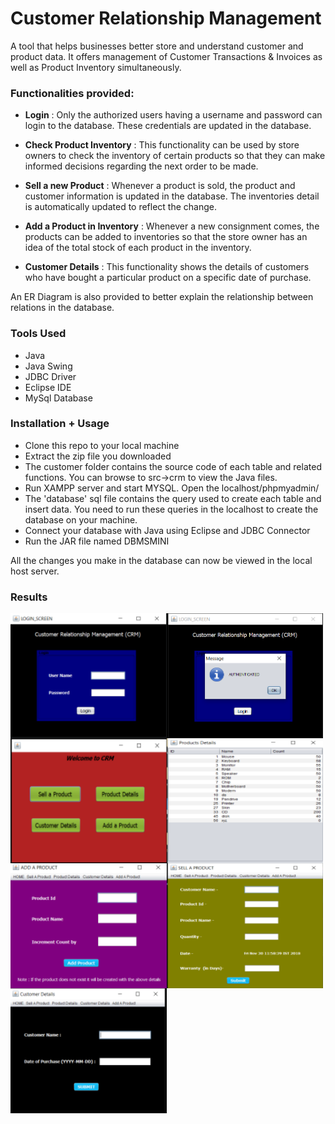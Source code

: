Customer Relationship Management
============================================

A tool that helps businesses better store and understand customer and product data. It offers management of Customer Transactions & Invoices as well as Product Inventory simultaneously. 

### Functionalities provided: 

- **Login** : Only the authorized users having a username and password can login to the database. These credentials are updated in the database.

- **Check Product Inventory** : This functionality can be used by store owners to check the inventory of certain products so that they can make informed decisions regarding the next order to be made.

- **Sell a new Product** : Whenever a product is sold, the product and customer information is updated in the database. The inventories detail is automatically updated to reflect the change.

- **Add a Product in Inventory** : Whenever a new consignment comes, the products can be added to inventories so that the store owner has an idea of the total stock of each product in the inventory.

- **Customer Details** : This functionality shows the details of customers who have bought a particular product on a specific date of purchase.

An ER Diagram is also provided to better explain the relationship between relations in the database.

### Tools Used
- Java 
- Java Swing
- JDBC Driver
- Eclipse IDE
- MySql Database


### Installation + Usage

- Clone this repo to your local machine
- Extract the zip file you downloaded
- The customer folder contains the source code of each table and related functions. You can browse to src->crm to view the Java files.
- Run XAMPP server and start MYSQL. Open the localhost/phpmyadmin/
- The 'database' sql file contains the query used to create each table and insert data. You need to run these queries in the localhost to create the database on your machine.
- Connect your database with Java using Eclipse and JDBC Connector
- Run the JAR file named DBMSMINI

All the changes you make in the database can now be viewed in the local host server.


### Results
<img src="results/login.png" align="left" height="200" width="250" >
<img src="results/login_success.png" align="left" height="200" width="250" >

<img src="results/home.png" align="left" height="200" width="250" >
<img src="results/product_details.png" align="left" height="200" width="250" >

<img src="results/add_product.png" align="left" height="200" width="250" >
<img src="results/sell_product.png" align="left" height="200" width="250" >

<img src="results/customer_details.png" align="left" height="200" width="250" >


